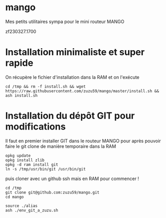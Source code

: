 # mango
Mes petits utilitaires sympa pour le mini routeur MANGO

zf230327.1700

# Installation minimaliste et super rapide
On récupère le fichier d'installation dans la RAM et on l'exécute

```
cd /tmp && rm -f install.sh && wget https://raw.githubusercontent.com/zuzu59/mango/master/install.sh && ash install.sh
```

# Installation du dépôt GIT pour modifications
Il faut en premier installer GIT dans le routeur MANGO pour après pouvoir faire le git clone de manière temporaire dans la RAM
```
opkg update
opkg install zlib
opkg -d ram install git
ln -s /tmp/usr/bin/git /usr/bin/git
```

puis cloner avec un github ssh mais en RAM pour commencer !
```
cd /tmp
git clone git@github.com:zuzu59/mango.git
cd mango

source ./alias
ash ./env_git_a_zuzu.sh
```



